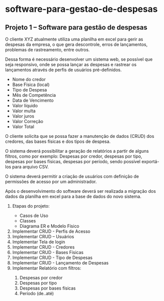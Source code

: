# software-para-gestao-de-despesas
<h2>Projeto 1 – Software para gestão de despesas</h2>

<p>O cliente XYZ atualmente utiliza uma planilha em excel para gerir as despesas da
empresa, o que gera descontrole, erros de lançamentos, problemas de
rastreamento, entre outros.</p>
<p>Dessa forma é necessário desenvolver um sistema web, se possível que seja
responsivo, onde se possa lançar as despesas e rastrear os lançamentos através
de perfis de usuários pré-definidos.</p>
<ul>
<li>Nome do credor</li>
<li>Base Física (local)</li>
<li>Tipo de Despesa</li>
<li>Mês de Competência</li>
<li>Data de Vencimento</li>
<li>Valor líquido</li>
<li>Valor multa</li>
<li>Valor juros</li>
<li>Valor Correção</li>
<li>Valor Total</li>
</ul>
<p>O cliente solicita que se possa fazer a manutenção de dados (CRUD) dos
credores, das bases físicas e dos tipos de despesa.</p>
<p>O sistema deverá possibilitar a geração de relatórios a partir de alguns filtros,
como por exemplo: Despesas por credor, despesas por tipo, despesas por bases
físicas, despesas por período, sendo possível exportá-los para arquivo CSV.</p>
<p>O sistema deverá permitir a criação de usuários com definição de permissões de
acesso por um administrador.</p>
<p>Após o desenvolvimento do software deverá ser realizada a migração dos dados
da planilha em excel para a base de dados do novo sistema.</p>

<ol><li>Etapas do projeto:</li>
<ul>
<li>Casos de Uso</li>
<li>Classes</li>
<li>Diagrama ER e Modelo Físico</li>
</ul>
  <li>Implementar CRUD - Perfis de Acesso</li>
  <li>Implementar CRUD – Usuários</li>
  <li>Implementar Tela de login</li>
  <li>Implementar CRUD - Credores</li>
  <li>Implementar CRUD - Bases Físicas</li>
  <li>Implementar CRUD - Tipo de Despesas</li>
  <li>Implementar CRUD - Lançamento de Despesas</li>
  <li>Implementar Relatório com filtros:</li>
  <ol>
    <li>Despesas por credor</li>
    <li>Despesas por tipo</li>
    <li>Despesas por bases físicas</li>
    <li>Período (de..até)</li>
  </ol>
</ol>
